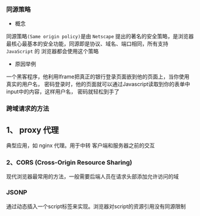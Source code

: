 
### 同源策略
  
- 概念
  
 同源策略`(Same origin policy)`是由 `Netscape` 提出的著名的安全策略，是浏览器
 最核心最基本的安全功能，同源即是协议、域名、端口相同，所有支持 `JavaScript` 的
 浏览器都会使用这个策略  
  
- 原因举例
 
 一个黑客程序，他利用Iframe把真正的银行登录页面嵌到他的页面上，当你使用真实的用户名，
 密码登录时，他的页面就可以通过Javascript读取到你的表单中input中的内容，这样用户名，
 密码就轻松到手了
 
### 跨域请求的方法
 
## 1、 proxy 代理
 
典型应用，如 nginx 代理。用于中转 客户端和服务器之前的交互
 
### 2、CORS (Cross-Origin Resource Sharing)
 
现代浏览器最常用的方法，一般需要后端人员在请求头部添加允许访问的域
 
### JSONP
 
通过动态插入一个script标签来实现。浏览器对script的资源引用没有同源限制 
 
  
